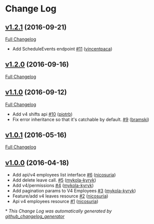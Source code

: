# Change Log

## [v1.2.1](https://github.com/payrollhero/payroll_hero-api/tree/v1.2.1) (2016-09-21)
[Full Changelog](https://github.com/payrollhero/payroll_hero-api/compare/v1.2.0...v1.2.1)

- Add ScheduleEvents endpoint [\#11](https://github.com/payrollhero/payroll_hero-api/pull/11) ([vincentpaca](https://github.com/vincentpaca))

## [v1.2.0](https://github.com/payrollhero/payroll_hero-api/tree/v1.2.0) (2016-09-16)
[Full Changelog](https://github.com/payrollhero/payroll_hero-api/compare/v1.1.0...v1.2.0)

## [v1.1.0](https://github.com/payrollhero/payroll_hero-api/tree/v1.1.0) (2016-09-12)
[Full Changelog](https://github.com/payrollhero/payroll_hero-api/compare/v1.0.1...v1.1.0)

- Add v4 shifts api [\#10](https://github.com/payrollhero/payroll_hero-api/pull/10) ([piotrb](https://github.com/piotrb))
- Fix error inheritance so that it's catchable by default. [\#9](https://github.com/payrollhero/payroll_hero-api/pull/9) ([bramski](https://github.com/bramski))

## [v1.0.1](https://github.com/payrollhero/payroll_hero-api/tree/v1.0.1) (2016-05-16)
[Full Changelog](https://github.com/payrollhero/payroll_hero-api/compare/v1.0.0...v1.0.1)

## [v1.0.0](https://github.com/payrollhero/payroll_hero-api/tree/v1.0.0) (2016-04-18)
- Add api/v4 employees list interface [\#6](https://github.com/payrollhero/payroll_hero-api/pull/6) ([nicosuria](https://github.com/nicosuria))
- Add delete leave call. [\#5](https://github.com/payrollhero/payroll_hero-api/pull/5) ([mykola-kyryk](https://github.com/mykola-kyryk))
- Add v4/permissions [\#4](https://github.com/payrollhero/payroll_hero-api/pull/4) ([mykola-kyryk](https://github.com/mykola-kyryk))
- Add pagination params to V4 Employees [\#3](https://github.com/payrollhero/payroll_hero-api/pull/3) ([mykola-kyryk](https://github.com/mykola-kyryk))
- Feature/add v4 leaves resource [\#2](https://github.com/payrollhero/payroll_hero-api/pull/2) ([nicosuria](https://github.com/nicosuria))
- Api v4 employees resource [\#1](https://github.com/payrollhero/payroll_hero-api/pull/1) ([nicosuria](https://github.com/nicosuria))



\* *This Change Log was automatically generated by [github_changelog_generator](https://github.com/skywinder/Github-Changelog-Generator)*